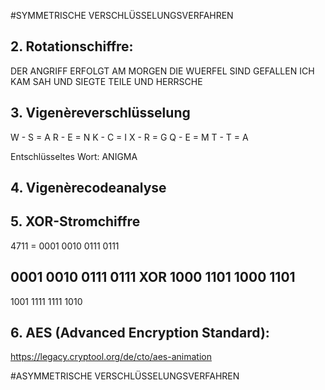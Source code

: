 #SYMMETRISCHE VERSCHLÜSSELUNGSVERFAHREN

## 2. Rotationschiffre:

DER ANGRIFF ERFOLGT AM MORGEN DIE WUERFEL SIND GEFALLEN ICH KAM SAH UND SIEGTE TEILE UND HERRSCHE

## 3. Vigenèreverschlüsselung

W - S = A
R - E = N
K - C = I
X - R = G
Q - E = M
T - T = A

Entschlüsseltes Wort: ANIGMA

## 4. Vigenèrecodeanalyse

## 5.  XOR-Stromchiffre

4711 = 0001 0010 0111 0111

0001 0010 0111 0111
XOR 1000 1101 1000 1101
------------------------
1001 1111 1111 1010

## 6.  AES (Advanced Encryption Standard):

https://legacy.cryptool.org/de/cto/aes-animation

#ASYMMETRISCHE VERSCHLÜSSELUNGSVERFAHREN

